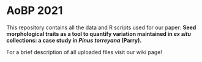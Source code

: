 # AoBP 2021
This repository contains all the data and R scripts used for our paper: **Seed morphological traits as a tool to quantify variation maintained in _ex situ_ collections: a case study in _Pinus torreyana_ (Parry).**

For a brief description of all uploaded files visit our wiki page!
